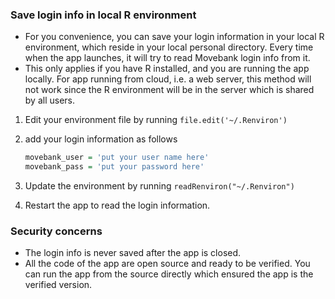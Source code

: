### Save login info in local R environment
- For you convenience, you can save your login information in your local R environment, which reside in your local personal directory. Every time when the app launches, it will try to read Movebank login info from it.
- This only applies if you have R installed, and you are running the app locally. For app running from cloud, i.e. a web server, this method will not work since the R environment will be in the server which is shared by all users.

1. Edit your environment file by running `file.edit('~/.Renviron')`
2. add your login information as follows

	```r
	movebank_user = 'put your user name here'
	movebank_pass = 'put your password here'
	```
3. Update the environment by running `readRenviron("~/.Renviron")`
4. Restart the app to read the login information.

### Security concerns
- The login info is never saved after the app is closed.
- All the code of the app are open source and ready to be verified. You can run the app from the source directly which ensured the app is the verified version.
